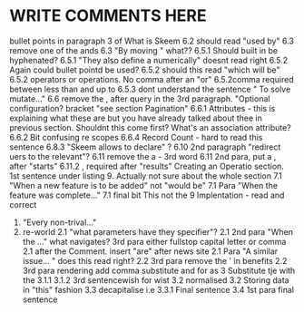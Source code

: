 # WRITE COMMENTS HERE

bullet points in paragraph 3 of What is Skeem
6.2 should read "used by"
6.3 remove one of the ands
6.3 "By moving " what??
6.5.1 Should built in be hyphenated?
6.5.1 "They also define a numerically" doesnt read right
6.5.2 Again could bullet pointd be used?
6.5.2 should this read "which will be"
6.5.2 operators or operations. No comma after an "or" 
6.5.2comma required between less than and up to
6.5.3 dont understand the sentence " To solve mutate..."
6.6 remove the , after query in the 3rd paragraph. "Optional configuration?
bracket "see section Pagination"
6.6.1 Attributes - this is explaining what these are but you have already talked about thee in previous section. Shouldnt this come first?
What's an association attribute?
6.6.2 Bit confusing re scopes
6.6.4 Record Count - hard to read this sentence
6.8.3 "Skeem allows to declare" ?
6.10 2nd paragraph "redirect uers to the relevant"?
6.11 remove the a - 3rd word
6.11 2nd para, put a , after "starts"
6.11.2 , required after "results"
Creating an Operatio section. 1st sentence under listing 9. Actually not sure about the whole section
7.1 "When a new feature is to be added" not "would be"
7.1 Para "When the feature was complete..." 
7.1 final bit This not the
9 Implentation - read and correct
1. "Every non-trival..."
1. re-world
2.1 "what parameters have they specifier"?
2.1 2nd para "When the ..." what navigates?
3rd para either fullstop capital letter or comma
2.1 after the Comment. insert "are" after news site
2.1 Para "A similar issue... " does this read right?
2.2 3rd para remove the ' in benefits
2.2 3rd para rendering add comma  substitute and for as
3 Substitute tje with the
3.1.1
3.1.2 3rd sentencewish for wist
3.2 normalised
3.2 Storing data in "this" fashion
3.3 decapitalise i.e
3.3.1 Final sentence
3.4 1st para final sentence

